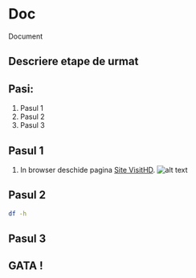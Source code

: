 # Doc
Document

## Descriere etape de urmat

## Pasi:
1. Pasul 1
2. Pasul 2
3. Pasul 3

## Pasul 1
1) In browser deschide pagina [Site VisitHD](http://www.visithd.ro).
   ![alt text](images-deploy/poza.png "VisitHD")
   
## Pasul 2
   ```sh
   df -h 
   ```

## Pasul 3


## GATA !
